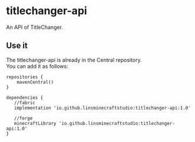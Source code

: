# titlechanger-api
An API of TitleChanger.
## Use it
The titlechanger-api is already in the Central repository.   
You can add it as follows:
```
repositories {
    mavenCentral()
}

dependencies {
   //fabric
   implementation 'io.github.linsminecraftstudio:titlechanger-api:1.0'
   
   //forge
   minecraftLibrary 'io.github.linsminecraftstudio:titlechanger-api:1.0'
}
```